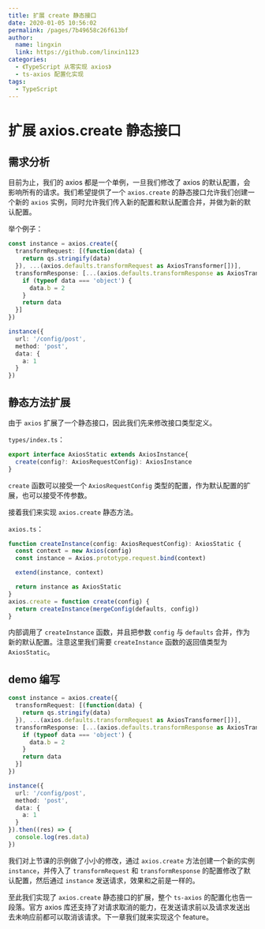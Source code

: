 ```yaml
---
title: 扩展 create 静态接口
date: 2020-01-05 10:56:02
permalink: /pages/7b49658c26f613bf
author: 
  name: lingxin
  link: https://github.com/linxin1123
categories: 
  - 《TypeScript 从零实现 axios》
  - ts-axios 配置化实现
tags: 
  - TypeScript
---
```

# 扩展 axios.create 静态接口

## 需求分析

目前为止，我们的 axios 都是一个单例，一旦我们修改了 axios 的默认配置，会影响所有的请求。我们希望提供了一个 `axios.create` 的静态接口允许我们创建一个新的 `axios` 实例，同时允许我们传入新的配置和默认配置合并，并做为新的默认配置。

举个例子：

```typescript
const instance = axios.create({
  transformRequest: [(function(data) {
    return qs.stringify(data)
  }), ...(axios.defaults.transformRequest as AxiosTransformer[])],
  transformResponse: [...(axios.defaults.transformResponse as AxiosTransformer[]), function(data) {
    if (typeof data === 'object') {
      data.b = 2
    }
    return data
  }]
})

instance({
  url: '/config/post',
  method: 'post',
  data: {
    a: 1
  }
})
```

## 静态方法扩展

由于 `axios` 扩展了一个静态接口，因此我们先来修改接口类型定义。

`types/index.ts`：

```typescript
export interface AxiosStatic extends AxiosInstance{
  create(config?: AxiosRequestConfig): AxiosInstance
}
```

`create` 函数可以接受一个 `AxiosRequestConfig` 类型的配置，作为默认配置的扩展，也可以接受不传参数。

接着我们来实现 `axios.create` 静态方法。

`axios.ts`：

```typescript
function createInstance(config: AxiosRequestConfig): AxiosStatic {
  const context = new Axios(config)
  const instance = Axios.prototype.request.bind(context)

  extend(instance, context)

  return instance as AxiosStatic
}
axios.create = function create(config) {
  return createInstance(mergeConfig(defaults, config))
}
```

内部调用了 `createInstance` 函数，并且把参数 `config` 与 `defaults` 合并，作为新的默认配置。注意这里我们需要 `createInstance` 函数的返回值类型为 `AxiosStatic`。

## demo 编写

```typescript
const instance = axios.create({
  transformRequest: [(function(data) {
    return qs.stringify(data)
  }), ...(axios.defaults.transformRequest as AxiosTransformer[])],
  transformResponse: [...(axios.defaults.transformResponse as AxiosTransformer[]), function(data) {
    if (typeof data === 'object') {
      data.b = 2
    }
    return data
  }]
})

instance({
  url: '/config/post',
  method: 'post',
  data: {
    a: 1
  }
}).then((res) => {
  console.log(res.data)
})
```

我们对上节课的示例做了小小的修改，通过 `axios.create` 方法创建一个新的实例 `instance`，并传入了 `transformRequest` 和 `transformResponse` 的配置修改了默认配置，然后通过 `instance` 发送请求，效果和之前是一样的。

至此我们实现了 `axios.create` 静态接口的扩展，整个 `ts-axios` 的配置化也告一段落。官方 axios 库还支持了对请求取消的能力，在发送请求前以及请求发送出去未响应前都可以取消该请求。下一章我们就来实现这个 feature。
